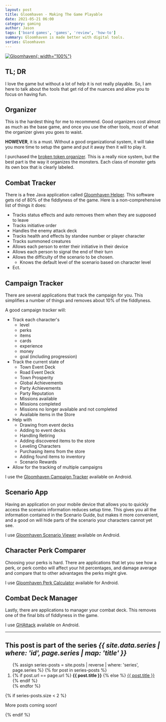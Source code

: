```yaml
---
layout: post
title: Gloomhaven - Making The Game Playable
date: 2021-05-21 06:00
category: gaming
author: Jason
tags: ['board games', 'games', 'review', 'how-to']
summary: Gloomhaven is made better with digital tools.
series: Gloomhaven
---
```


[![Gloomhaven](https://cdn.shopify.com/s/files/1/0281/0173/8555/products/gloomhaven-3_2048x.jpg?v=1581874715 "Gloomhaven board game"){: width="100%"}](https://cephalofair.com/collections/board-games/products/gloomhaven)

## TL; DR

I love the game but without a lot of help it is not really playable. So, I am here to talk about the tools that get rid of the nuances and allow you to focus on having fun.

## Organizer

This is the hardest thing for me to recommend. Good organizers cost almost as much as the base game, and once you use the other tools, most of what the organizer gives you goes to waist.

**HOWEVER**, it is a must. Without a good organizational system, it will take you more time to setup the game and put it away then it will to play it.

I purchased the [broken token organizer](https://www.amazon.com/Broken-Token-Organizer-Gloomhaven/dp/B073X4Z24Q). This is a really nice system, but the best part is the way it organizes the monsters. Each class of monster gets its own box that is clearly labeled.

## Combat Tracker

There is a free Java application called [Gloomhaven Helper](http://esotericsoftware.com/gloomhaven-helper). This software gets rid of 80% of the fiddlyness of the game. Here is a non-comprehensive list of things it does:

- Tracks status effects and auto removes them when they are supposed to leave
- Tracks initiative order
- Handles the enemy attack deck
- Tracks health and effects by standee number or player character
- Tracks summoned creatures
- Allows each person to enter their initiative in their device
- Allows each person to signal the end of their turn
- Allows the difficulty of the scenario to be chosen.
  - Knows the default level of the scenario based on character level
- Ect.

## Campaign Tracker

There are several applications that track the campaign for you. This simplifies a number of things and removes about 10% of the fiddlyness.

A good campaign tracker will:

- Track each character's
  - level
  - perks
  - items
  - cards
  - experience
  - money
  - goal (including progression)
- Track the current state of
  - Town Event Deck
  - Road Event Deck
  - Town Prosperity
  - Global Achievements
  - Party Achievements
  - Party Reputation
  - Missions available
  - Missions completed
  - Missions no longer available and not completed
  - Available items in the Store
- Help with
  - Drawing from event decks
  - Adding to event decks
  - Handling Retiring
  - Adding discovered items to the store
  - Leveling Characters
  - Purchasing items from the store
  - Adding found items to inventory
  - Scenario Rewards
- Allow for the tracking of multiple campaigns

I use the [Gloomhaven Campaign Tracker](https://play.google.com/store/apps/details?id=de.timmcode.ghcampaigntracker.droid&hl=en_US&gl=US) available on Android.

## Scenario App

Having an application on your mobile device that allows you to quickly access the scenario information reduces setup time. This gives you all the information contained in the Scenario Guide, but makes it more convenient, and a good on will hide parts of the scenario your characters cannot yet see.

I use [Gloomhaven Scenario Viewer](https://play.google.com/store/apps/details?id=com.gmail.roygon.Gloomhaven_Scenario_Viewer&hl=en&gl=US) available on Android.

## Character Perk Comparer

Choosing your perks is hard. There are applications that let you see how a perk, or perk combo will affect your hit percentages, and damage average and compare that to other advantages the perks might give.

I use [Gloomhaven Perk Calculator](https://play.google.com/store/apps/details?id=com.troitsksoft.gloomhaven_calculator_mobile&hl=en_US&gl=US) available for Android.

## Combat Deck Manager

Lastly, there are applications to manager your combat deck. This removes one of the final bits of fiddlyness in the game. 

I use [GHAttack](https://play.google.com/store/apps/details?id=com.ict376.tym.ghattack&hl=en_US&gl=US) available on Android.


---

<aside class="series">
  <h2>This post is part of the series <em>{{ site.data.series | where: 'id', page.series | map: 'title' }}</em></h2>
  <ol>
    {% assign series-posts = site.posts | reverse | where: 'series', page.series %}
    {% for post in series-posts %}
    <li>
      {% if post.url == page.url %}
      <strong>{{ post.title }}</strong>
      {% else %}
      <a href="{{ site.baseurl }}{{ post.url }}">{{ post.title }}</a>
      {% endif %}
    </li>
    {% endfor %}
  </ol>
  {% if series-posts.size < 2 %}
  <p>More posts coming soon!</p>
  {% endif %}
</aside>